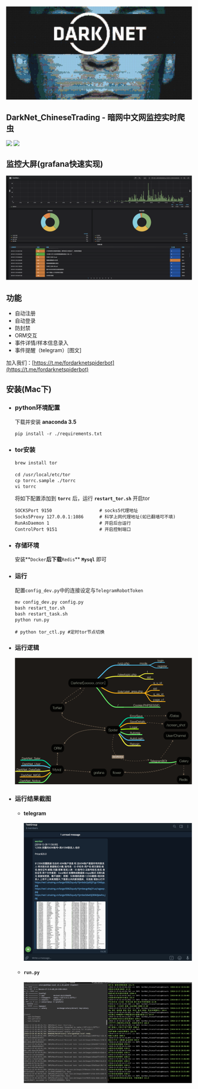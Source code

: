 ![mosaic.jpg](media/mosaic.jpg)
## DarkNet_ChineseTrading - 暗网中文网监控实时爬虫
![](https://img.shields.io/badge/language-python3-orange.svg)
![](https://img.shields.io/badge/platform-mac|lunix|window-orange.svg)


## 监控大屏(grafana快速实现)
![](media/grafana.png)



## 功能

- 自动注册
- 自动登录
- 防封禁
- ORM交互
- 事件详情/样本信息录入
- 事件提醒（telegram）[图文]

加入我们：[https://t.me/fordarknetspiderbot](https://t.me/fordarknetspiderbot)

## 安装(Mac下)

- ### python环境配置

	下载并安装 **anaconda 3.5**

	```
	pip install -r ./requirements.txt
	```
	
- ### tor安装
	
	```
	brew install tor
	
	cd /usr/local/etc/tor
	cp torrc.sample ./torrc
	vi torrc
	```
	将如下配置添加到 **```torrc```** 后，运行 **```restart_tor.sh```** 开启tor
	
	```
	SOCKSPort 9150 					# socks5代理地址
	Socks5Proxy 127.0.0.1:1086 		# 科学上网代理地址(如已翻墙可不填)
	RunAsDaemon 1 					# 开启后台运行
	ControlPort 9151 				# 开启控制端口
	
	```
	
- ### 存储环境

	安装**```Docker```**后下载**```Redis```** **```Mysql```** 即可

- ### 运行
	配置```config_dev.py```中的连接设定与```TelegramRobotToken```

	```
	mv config_dev.py config.py
	bash restart_tor.sh
	bash restart_task.sh
	python run.py
	
	# python tor_ctl.py #定时tor节点切换
	```
	
- ### 运行逻辑
	
	![](media/DarkNet.png)
	
- ### 运行结果截图

	- #### telegram
		
		![](media/newtg.png)
		
	- #### ```run.py```
	
		![](media/run.png)
	
	
	
	
	
	



